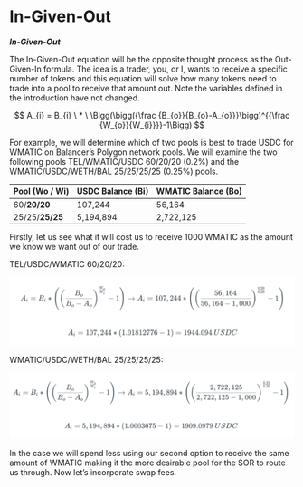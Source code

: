 # In-Given-Out

_**In-Given-Out**_

The In-Given-Out equation will be the opposite thought process as the Out-Given-In formula. The idea is a trader, you, or I, wants to receive a specific number of tokens and this equation will solve how many tokens need to trade into a pool to receive that amount out. Note the variables defined in the introduction have not changed.

$$
A_{i} = B_{i} \ * \ \Bigg(\bigg({\frac {B_{o}}{B_{o}-A_{o}}}\bigg)^{{\frac {W_{o}}{W_{i}}}}-1\Bigg)
$$

For example, we will determine which of two pools is best to trade USDC for WMATIC on Balancer’s Polygon network pools. We will examine the two following pools TEL/WMATIC/USDC 60/20/20 (0.2%) and the WMATIC/USDC/WETH/BAL 25/25/25/25 (0.25%) pools.

| Pool (Wo / Wi)  | USDC Balance (Bi) | WMATIC Balance (Bo) |
| --------------- | ----------------- | ------------------- |
| 60/**20/20**    | 107,244           | 56,164              |
| 25/25/**25/25** | 5,194,894         | 2,722,125           |

Firstly, let us see what it will cost us to receive 1000 WMATIC as the amount we know we want out of our trade.

TEL/USDC/WMATIC 60/20/20:

![](<../../../../.gitbook/assets/Screen Shot 2022-04-01 at 7.57.30 PM.png>)

WMATIC/USDC/WETH/BAL 25/25/25/25:

![](<../../../../.gitbook/assets/Screen Shot 2022-04-01 at 7.57.56 PM.png>)

In the case we will spend less using our second option to receive the same amount of WMATIC making it the more desirable pool for the SOR to route us through. Now let’s incorporate swap fees.

